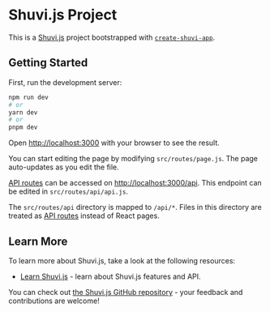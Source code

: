 # Shuvi.js Project

This is a [Shuvi.js](https://shuvijs.github.io/shuvijs.org/) project bootstrapped with [`create-shuvi-app`](https://github.com/shuvijs/create-shuvi-app).

## Getting Started

First, run the development server:

```bash
npm run dev
# or
yarn dev
# or
pnpm dev
```

Open [http://localhost:3000](http://localhost:3000) with your browser to see the result.

You can start editing the page by modifying `src/routes/page.js`. The page auto-updates as you edit the file.

[API routes](https://shuvijs.github.io/shuvijs.org/docs/guide/Routes#api-routes) can be accessed on [http://localhost:3000/api](http://localhost:3000/api). This endpoint can be edited in `src/routes/api/api.js`.

The `src/routes/api` directory is mapped to `/api/*`. Files in this directory are treated as [API routes](https://shuvijs.github.io/shuvijs.org/docs/guide/Routes#api-routes) instead of React pages.

## Learn More

To learn more about Shuvi.js, take a look at the following resources:

- [Learn Shuvi.js](https://shuvijs.github.io/shuvijs.org/) - learn about Shuvi.js features and API.

You can check out [the Shuvi.js GitHub repository](https://github.com/shuvijs/shuvi/) - your feedback and contributions are welcome!
